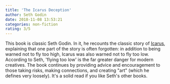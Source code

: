 ```yaml
---
title: 'The Icarus Deception'
author: Seth Godin
date: 2018-11-08 13:53:21
categories: non-fiction
rating: 3/5
---
```


This book is classic Seth Godin. In it, he recounts the classic story of [Icarus](https://en.wikipedia.org/wiki/Icarus), explaining that one part of the story is often forgotten: in addition to being warned not to fly too high, Icarus was also warned not to fly too low. According to Seth, 'flying too low' is the far greater danger for modern creatives. The book continues by providing advice and encouragement to those taking risks, making connections, and creating "art" (which he defines very loosely). It's a solid read if you like Seth's other books.
